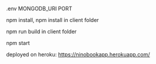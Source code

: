 .env 
MONGODB_URI
PORT


npm install, npm install in client folder

npm run build in client folder

npm start

deployed on heroku: https://ninobookapp.herokuapp.com/
